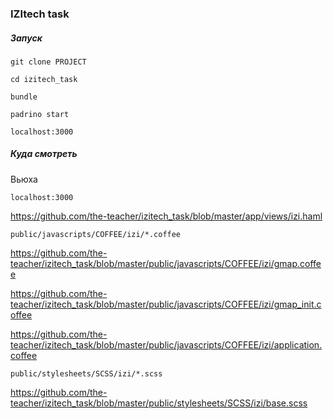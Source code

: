 ### IZItech task

##### Запуск

```
git clone PROJECT

cd izitech_task

bundle

padrino start

localhost:3000
```

##### Куда смотреть

Вьюха

```
localhost:3000
```

https://github.com/the-teacher/izitech_task/blob/master/app/views/izi.haml


```
public/javascripts/COFFEE/izi/*.coffee
```

https://github.com/the-teacher/izitech_task/blob/master/public/javascripts/COFFEE/izi/gmap.coffee

https://github.com/the-teacher/izitech_task/blob/master/public/javascripts/COFFEE/izi/gmap_init.coffee

https://github.com/the-teacher/izitech_task/blob/master/public/javascripts/COFFEE/izi/application.coffee

```
public/stylesheets/SCSS/izi/*.scss
```

https://github.com/the-teacher/izitech_task/blob/master/public/stylesheets/SCSS/izi/base.scss